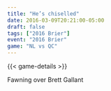 ```yaml
---
title: "He’s chiselled"
date: 2016-03-09T20:21:00-05:00
draft: false
tags: ["2016 Brier"]
event: "2016 Brier"
game: "NL vs QC"
---
```

{{< game-details >}}
<!--more--> 
Fawning over Brett Gallant